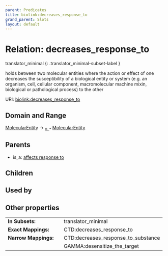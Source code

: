 ```yaml
---
parent: Predicates
title: biolink:decreases_response_to
grand_parent: Slots
layout: default
---
```


# Relation: decreases_response_to

translator_minimal
{: .translator_minimal-subset-label }


holds between two molecular entities where the action or effect of one decreases the susceptibility of a biological entity or system (e.g. an organism, cell, cellular component, macromolecular machine mixin, biological or pathological process) to the other

URI: [biolink:decreases_response_to](https://w3id.org/biolink/vocab/decreases_response_to)

## Domain and Range

[MolecularEntity](MolecularEntity.md) ->  <sub>0..*</sub> [MolecularEntity](MolecularEntity.md)

## Parents

 *  is_a: [affects response to](affects_response_to.md)

## Children


## Used by


## Other properties

|  |  |  |
| --- | --- | --- |
| **In Subsets:** | | translator_minimal |
| **Exact Mappings:** | | CTD:decreases_response_to |
| **Narrow Mappings:** | | CTD:decreases_response_to_substance |
|  | | GAMMA:desensitize_the_target |


